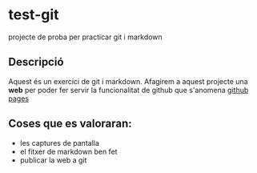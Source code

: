 # test-git

projecte de proba per practicar git i markdown

## Descripció

Aquest és un exercici de git i markdown. Afagirem a aquest projecte una **web** per poder fer servir la funcionalitat de github que s'anomena [github pages](https://pages.githun.com/)

## Coses que es valoraran:

* les captures de pantalla
* el fitxer de markdown ben fet
* publicar la web a git